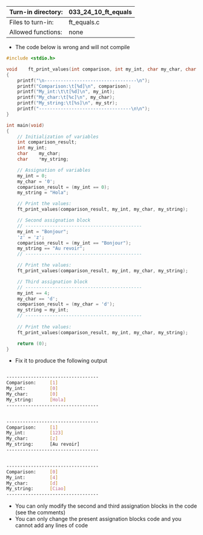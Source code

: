Turn-in directory: | 033_24_10_ft_equals|
-------------|-------------|
Files to turn-in: | ft_equals.c |
Allowed functions: | none

* The code below is wrong and will not compile
```C
#include <stdio.h>

void	ft_print_values(int comparison, int my_int, char my_char, char *my_str)
{
	printf("\n----------------------------------\n");
	printf("Comparison:\t[%d]\n", comparison);
	printf("My_int:\t\t[%d]\n", my_int);
	printf("My_char:\t[%c]\n", my_char);
	printf("My_string:\t[%s]\n", my_str);
	printf("----------------------------------\n\n");
}

int	main(void)
{
	// Initialization of variables
	int	comparison_result;
	int	my_int;
	char	my_char;
	char	*my_string;

	// Assignation of variables
	my_int = 0;
	my_char = '0';
	comparison_result = (my_int == 0); 
	my_string = "Hola";

	// Print the values:
	ft_print_values(comparison_result, my_int, my_char, my_string);

	// Second assignation block
	// -------------------------------------------
	my_int = "Bonjour";
	'z' = 'z';
	comparison_result = (my_int == "Bonjour");
	my_string == "Au revoir";
	// -------------------------------------------

	// Print the values:
	ft_print_values(comparison_result, my_int, my_char, my_string);

	// Third assignation block
	// -------------------------------------------
	my_int == 4;
	my_char == 'd';
	comparison_result = (my_char = 'd');
	my_string = my_int;
	// -------------------------------------------
	
	// Print the values:
	ft_print_values(comparison_result, my_int, my_char, my_string);

	return (0);
}
```

* Fix it to produce the following output
``` Bash

----------------------------------
Comparison:     [1]
My_int:         [0]
My_char:        [0]
My_string:      [Hola]
----------------------------------


----------------------------------
Comparison:     [1]
My_int:         [123]
My_char:        [z]
My_string:      [Au revoir]
----------------------------------


----------------------------------
Comparison:     [0]
My_int:         [4]
My_char:        [d]
My_string:      [Ciao]
----------------------------------

```

* You can only modify the second and third assignation blocks in the code (see the comments)
* You can only change the present assignation blocks code and you cannot add any lines of code

